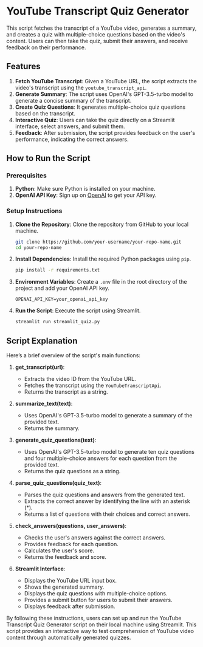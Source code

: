 # YouTube Transcript Quiz Generator

This script fetches the transcript of a YouTube video, generates a summary, and creates a quiz with multiple-choice questions based on the video's content. Users can then take the quiz, submit their answers, and receive feedback on their performance.

## Features
1. **Fetch YouTube Transcript**: Given a YouTube URL, the script extracts the video's transcript using the `youtube_transcript_api`.
2. **Generate Summary**: The script uses OpenAI's GPT-3.5-turbo model to generate a concise summary of the transcript.
3. **Create Quiz Questions**: It generates multiple-choice quiz questions based on the transcript.
4. **Interactive Quiz**: Users can take the quiz directly on a Streamlit interface, select answers, and submit them.
5. **Feedback**: After submission, the script provides feedback on the user's performance, indicating the correct answers.

## How to Run the Script

### Prerequisites
1. **Python**: Make sure Python is installed on your machine.
2. **OpenAI API Key**: Sign up on [OpenAI](https://platform.openai.com/signup) to get your API key.

### Setup Instructions

1. **Clone the Repository**: Clone the repository from GitHub to your local machine.
   ```sh
   git clone https://github.com/your-username/your-repo-name.git
   cd your-repo-name
   ```

2. **Install Dependencies**: Install the required Python packages using `pip`.
   ```sh
   pip install -r requirements.txt
   ```

3. **Environment Variables**: Create a `.env` file in the root directory of the project and add your OpenAI API key.
   ```
   OPENAI_API_KEY=your_openai_api_key
   ```

4. **Run the Script**: Execute the script using Streamlit.
   ```sh
   streamlit run streamlit_quiz.py
   ```

## Script Explanation

Here’s a brief overview of the script's main functions:

1. **get_transcript(url)**:
   - Extracts the video ID from the YouTube URL.
   - Fetches the transcript using the `YouTubeTranscriptApi`.
   - Returns the transcript as a string.

2. **summarize_text(text)**:
   - Uses OpenAI's GPT-3.5-turbo model to generate a summary of the provided text.
   - Returns the summary.

3. **generate_quiz_questions(text)**:
   - Uses OpenAI's GPT-3.5-turbo model to generate ten quiz questions and four multiple-choice answers for each question from the provided text.
   - Returns the quiz questions as a string.

4. **parse_quiz_questions(quiz_text)**:
   - Parses the quiz questions and answers from the generated text.
   - Extracts the correct answer by identifying the line with an asterisk (*).
   - Returns a list of questions with their choices and correct answers.

5. **check_answers(questions, user_answers)**:
   - Checks the user's answers against the correct answers.
   - Provides feedback for each question.
   - Calculates the user's score.
   - Returns the feedback and score.

6. **Streamlit Interface**:
   - Displays the YouTube URL input box.
   - Shows the generated summary.
   - Displays the quiz questions with multiple-choice options.
   - Provides a submit button for users to submit their answers.
   - Displays feedback after submission.

By following these instructions, users can set up and run the YouTube Transcript Quiz Generator script on their local machine using Streamlit. This script provides an interactive way to test comprehension of YouTube video content through automatically generated quizzes.

